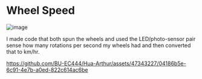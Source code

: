 # Wheel Speed
![image](https://github.com/BU-EC444/Hua-Arthur/assets/47343227/f0af019b-e8e7-4e15-9605-2289737011a1)


I made code that both spun the wheels and used the LED/photo-sensor pair sense how many rotations per second my wheels had and then converted that to km/hr.


https://github.com/BU-EC444/Hua-Arthur/assets/47343227/04186b5e-6c91-4e7b-a0ed-822c614ac6be

